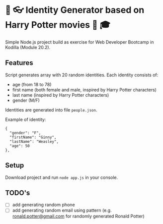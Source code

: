 # :jack_o_lantern: :eyeglasses: Identity Generator based on Harry Potter movies :movie_camera: :mortar_board:
Simple Node.js project build as exercise for Web Developer Bootcamp in Kodilla (Module 20.2).

## Features
Script generates array with 20 random identities. Each identity consists of:

* age (from 18 to 78)
* first name (both female and male, inspired by Harry Potter characters)
* last name (inspired by Harry Potter characters)
* gender (M/F)

Identities are generated into file `people.json`.

Example of identity: 
```
{ 
  "gender": "F",
  "firstName": "Ginny",
  "lastName": "Weasley",
  "age": 50
},
```

## Setup
Download project and run `node app.js` in your console.

## TODO's

- [ ] add generating random phone 
- [ ] add generating random email using pattern (e.g. ronald.potter@gmail.com for randomly generated Ronald Potter)
